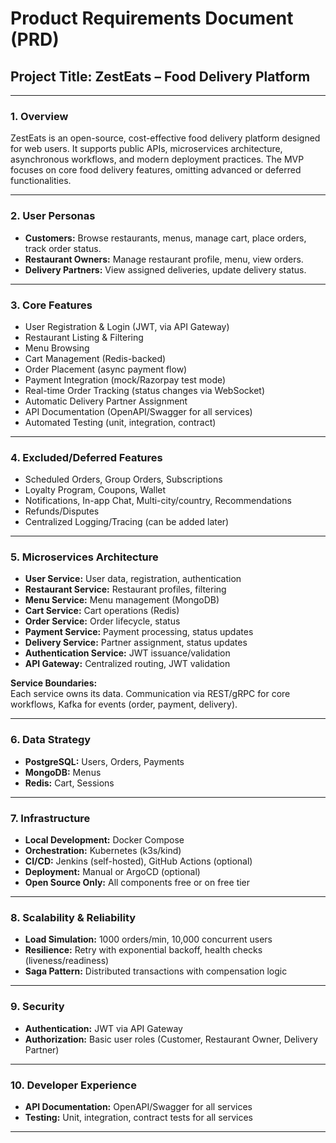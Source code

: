 # Product Requirements Document (PRD)

## Project Title: ZestEats – Food Delivery Platform

---

### 1. Overview

ZestEats is an open-source, cost-effective food delivery platform designed for web users. It supports public APIs, microservices architecture, asynchronous workflows, and modern deployment practices. The MVP focuses on core food delivery features, omitting advanced or deferred functionalities.

---

### 2. User Personas

- **Customers:** Browse restaurants, menus, manage cart, place orders, track order status.
- **Restaurant Owners:** Manage restaurant profile, menu, view orders.
- **Delivery Partners:** View assigned deliveries, update delivery status.

---

### 3. Core Features

- User Registration & Login (JWT, via API Gateway)
- Restaurant Listing & Filtering
- Menu Browsing
- Cart Management (Redis-backed)
- Order Placement (async payment flow)
- Payment Integration (mock/Razorpay test mode)
- Real-time Order Tracking (status changes via WebSocket)
- Automatic Delivery Partner Assignment
- API Documentation (OpenAPI/Swagger for all services)
- Automated Testing (unit, integration, contract)

---

### 4. Excluded/Deferred Features

- Scheduled Orders, Group Orders, Subscriptions
- Loyalty Program, Coupons, Wallet
- Notifications, In-app Chat, Multi-city/country, Recommendations
- Refunds/Disputes
- Centralized Logging/Tracing (can be added later)

---

### 5. Microservices Architecture

- **User Service:** User data, registration, authentication
- **Restaurant Service:** Restaurant profiles, filtering
- **Menu Service:** Menu management (MongoDB)
- **Cart Service:** Cart operations (Redis)
- **Order Service:** Order lifecycle, status
- **Payment Service:** Payment processing, status updates
- **Delivery Service:** Partner assignment, status updates
- **Authentication Service:** JWT issuance/validation
- **API Gateway:** Centralized routing, JWT validation

**Service Boundaries:**  
Each service owns its data. Communication via REST/gRPC for core workflows, Kafka for events (order, payment, delivery).

---

### 6. Data Strategy

- **PostgreSQL:** Users, Orders, Payments
- **MongoDB:** Menus
- **Redis:** Cart, Sessions

---

### 7. Infrastructure

- **Local Development:** Docker Compose
- **Orchestration:** Kubernetes (k3s/kind)
- **CI/CD:** Jenkins (self-hosted), GitHub Actions (optional)
- **Deployment:** Manual or ArgoCD (optional)
- **Open Source Only:** All components free or on free tier

---

### 8. Scalability & Reliability

- **Load Simulation:** 1000 orders/min, 10,000 concurrent users
- **Resilience:** Retry with exponential backoff, health checks (liveness/readiness)
- **Saga Pattern:** Distributed transactions with compensation logic

---

### 9. Security

- **Authentication:** JWT via API Gateway
- **Authorization:** Basic user roles (Customer, Restaurant Owner, Delivery Partner)

---

### 10. Developer Experience

- **API Documentation:** OpenAPI/Swagger for all services
- **Testing:** Unit, integration, contract tests for all services

---
